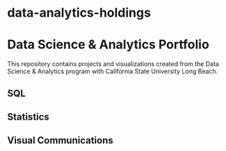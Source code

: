 # data-analytics-holdings
# Data Science & Analytics Portfolio
This repository contains projects and visualizations created from the Data Science & Analytics program with California State University Long Beach.

## SQL

## Statistics

## Visual Communications
